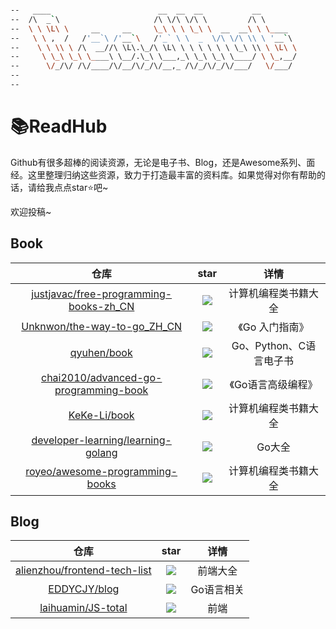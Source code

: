 ```bash

--   ____                        __  __  __           __        
--  /\  _`\                     /\ \/\ \/\ \         /\ \       
--  \ \ \L\ \     __     __     \_\ \ \ \_\ \  __  __\ \ \____  
--   \ \ ,  /   /'__`\ /'__`\   /'_` \ \  _  \/\ \/\ \\ \ '__`\ 
--    \ \ \\ \ /\  __//\ \L\.\_/\ \L\ \ \ \ \ \ \ \_\ \\ \ \L\ \
--     \ \_\ \_\ \____\ \__/.\_\ \___,_\ \_\ \_\ \____/ \ \_,__/
--      \/_/\/ /\/____/\/__/\/_/\/__,_ /\/_/\/_/\/___/   \/___/ 
--                                                              
--                                                              

```



# 📚ReadHub

Github有很多超棒的阅读资源，无论是电子书、Blog，还是Awesome系列、面经。这里整理归纳这些资源，致力于打造最丰富的资料库。如果觉得对你有帮助的话，请给我点点star⭐️吧~

欢迎投稿~

## Book

|                             仓库                             |                             star                             |          详情           |
| :----------------------------------------------------------: | :----------------------------------------------------------: | :---------------------: |
| [justjavac/free-programming-books-zh_CN](https://github.com/justjavac/free-programming-books-zh_CN) | [![](https://img.shields.io/github/stars/justjavac/free-programming-books-zh_CN.svg?label=Stars&style=social?style=social)](https://github.com/justjavac/free-programming-books-zh_CN) |  计算机编程类书籍大全   |
| [Unknwon/the-way-to-go_ZH_CN](https://github.com/Unknwon/the-way-to-go_ZH_CN) | [![](https://img.shields.io/github/stars/Unknwon/the-way-to-go_ZH_CN.svg?label=Stars&style=social?style=social)](https://github.com/Unknwon/the-way-to-go_ZH_CN) |     《Go 入门指南》     |
|        [qyuhen/book](https://github.com/qyuhen/book)         | [![](https://img.shields.io/github/stars/qyuhen/book.svg?label=Stars&style=social?style=social)](https://github.com/qyuhen/book) | Go、Python、C语言电子书 |
| [chai2010/advanced-go-programming-book](https://github.com/chai2010/advanced-go-programming-book) | [![](https://img.shields.io/github/stars/chai2010/advanced-go-programming-book.svg)](https://github.com/chai2010/advanced-go-programming-book) |   《Go语言高级编程》    |
|       [KeKe-Li/book](https://github.com/KeKe-Li/book)        | [![](https://img.shields.io/github/stars/KeKe-Li/book.svg?label=Stars&style=social?style=social)](https://github.com/KeKe-Li/book) |  计算机编程类书籍大全   |
| [developer-learning/learning-golang](https://github.com/developer-learning/learning-golang) | [![](https://img.shields.io/github/stars/developer-learning/learning-golang.svg)](https://github.com/developer-learning/learning-golang) |         Go大全          |
| [royeo/awesome-programming-books](https://github.com/royeo/awesome-programming-books) | [![](https://img.shields.io/github/stars/royeo/awesome-programming-books.svg?label=Stars&style=social?style=social)](https://github.com/royeo/awesome-programming-books) |  计算机编程类书籍大全   |

## Blog

|                             仓库                             |                             star                             |    详情    |
| :----------------------------------------------------------: | :----------------------------------------------------------: | :--------: |
| [alienzhou/frontend-tech-list](https://github.com/alienzhou/frontend-tech-list) | [![](https://img.shields.io/github/stars/alienzhou/frontend-tech-list.svg?label=Stars&style=social?style=social)](https://github.com/alienzhou/frontend-tech-list) |  前端大全  |
|       [EDDYCJY/blog](https://github.com/EDDYCJY/blog)        | [![](https://img.shields.io/github/stars/EDDYCJY/blog.svg?label=Stars&style=social?style=social)](https://github.com/EDDYCJY/blog) | Go语言相关 |
| [laihuamin/JS-total](https://github.com/laihuamin/JS-total)  | [![](https://img.shields.io/github/stars/laihuamin/JS-total.svg?label=Stars&style=social?style=social)](https://github.com/laihuamin/JS-total) |    前端    |

